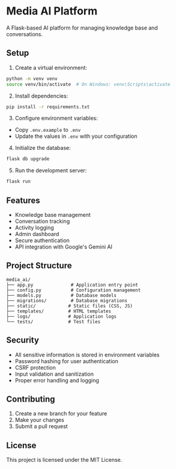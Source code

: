 # Media AI Platform

A Flask-based AI platform for managing knowledge base and conversations.

## Setup

1. Create a virtual environment:
```bash
python -m venv venv
source venv/bin/activate  # On Windows: venv\Scripts\activate
```

2. Install dependencies:
```bash
pip install -r requirements.txt
```

3. Configure environment variables:
- Copy `.env.example` to `.env`
- Update the values in `.env` with your configuration

4. Initialize the database:
```bash
flask db upgrade
```

5. Run the development server:
```bash
flask run
```

## Features

- Knowledge base management
- Conversation tracking
- Activity logging
- Admin dashboard
- Secure authentication
- API integration with Google's Gemini AI

## Project Structure

```
media_ai/
├── app.py              # Application entry point
├── config.py           # Configuration management
├── models.py           # Database models
├── migrations/         # Database migrations
├── static/            # Static files (CSS, JS)
├── templates/         # HTML templates
├── logs/              # Application logs
└── tests/             # Test files
```

## Security

- All sensitive information is stored in environment variables
- Password hashing for user authentication
- CSRF protection
- Input validation and sanitization
- Proper error handling and logging

## Contributing

1. Create a new branch for your feature
2. Make your changes
3. Submit a pull request

## License

This project is licensed under the MIT License.
